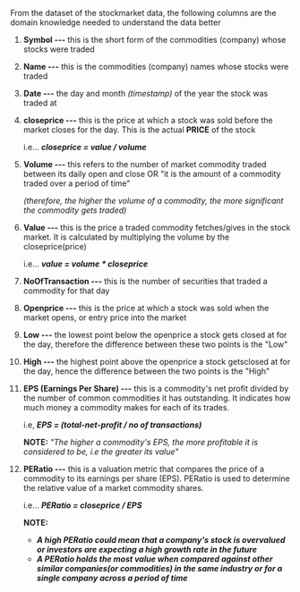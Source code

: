 From the dataset of the stockmarket data, the following columns are the domain 
knowledge needed to understand the data better

1. <strong>Symbol ---</strong>
	this is the short form of the commodities (company) whose stocks were traded
	   
2. <strong>Name ---</strong>
	this is the commodities (company) names whose stocks were traded
	  
3. <strong>Date ---</strong>
	the day and month <em>(timestamp)</em> of the year the stock was traded at

4. <strong>closeprice ---</strong>
	this is the price at which a stock was sold before the market closes for the day. This is the actual <strong>PRICE</strong> of the stock

	i.e... <strong><em> closeprice = value / volume</em></strong>
		
5. <strong>Volume ---</strong>
	this refers to the number of market commodity traded between its daily open and close OR "it is the amount of a commodity traded over a period of time"

	<em>(therefore, the higher the volume of a commodity, the more significant the commodity gets traded)</em>

6. <strong>Value ---</strong>
	this is the price a traded commodity fetches/gives in the stock market. It is calculated by multiplying the volume by the closeprice(price)

	i.e... <em><strong>value = volume * closeprice</strong></em>

7. <strong>NoOfTransaction ---</strong>
	this is the number of securities that traded a commodity for that day

8. <strong>Openprice ---</strong>
	this is the price at which a stock was sold when the market opens, or entry price into the market

9. <strong>Low ---</strong>
	the lowest point below the openprice a stock gets closed at for the day, therefore the difference between these two points is the "Low"
		
10. <strong>High ---</strong>
	the highest point above the openprice a stock getsclosed at for the day, hence the difference between the two points is the "High"

11. <strong>EPS (Earnings Per Share) ---</strong>
	this is a commodity's net profit divided by the number of common commodities it has outstanding. It indicates how much money a commodity makes for each of its trades. 

	i.e, <em><strong>EPS = (total-net-profit / no of transactions)</strong></em>

	<strong>NOTE:</strong> <em>"The higher a commodity's EPS, the more profitable it is considered to be, i.e the greater its value"</em>

12. <strong>PERatio ---</strong>
	this is a valuation metric that compares the price of a commodity to its earnings per share (EPS). PERatio is used to determine the relative value of a market commodity shares. 

	i.e... <strong><em>PERatio = closeprice / EPS</em><strong>

	<strong>NOTE:</strong> 
	<ul>
		<li>
			<em>
				A high PERatio could mean that a company's stock is overvalued or investors are expecting a high growth rate in the future
			</em>
		</li>
		<li>
			<em>
				A PERatio holds the most value when compared against other similar companies(or commodities) in the same industry or for a single company across a period of time
			</em>
		</li>
	<ul>

